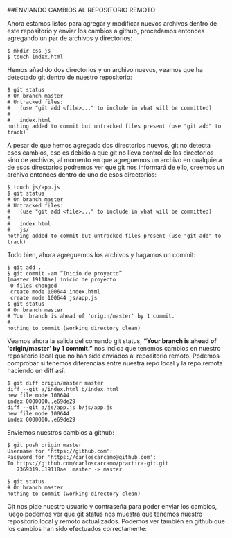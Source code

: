 ##ENVIANDO CAMBIOS AL REPOSITORIO REMOTO

Ahora estamos listos para agregar y modificar nuevos archivos dentro de este repositorio y enviar los cambios a github, procedamos entonces agregando un par de archivos y directorios:

```
$ mkdir css js
$ touch index.html
```

Hemos añadido dos directorios y un archivo nuevos, veamos que ha detectado git dentro de nuestro repositorio:

```
$ git status
# On branch master 
# Untracked files: 
#   (use "git add <file>..." to include in what will be committed) 
# 
#	index.html 
nothing added to commit but untracked files present (use "git add" to track)
```

A pesar de que hemos agregado dos directorios nuevos, git no detecta esos cambios, eso es debido a que git no lleva control de los directorios sino de archivos, al momento en que agreguemos un archivo en cualquiera de esos directorios podremos ver que git nos informará de ello, creemos un archivo entonces dentro de uno de esos directorios:

```
$ touch js/app.js
$ git status
# On branch master 
# Untracked files: 
#   (use "git add <file>..." to include in what will be committed) 
# 
#	index.html 
#	js/ 
nothing added to commit but untracked files present (use "git add" to track)
```

Todo bien, ahora agreguemos los archivos y hagamos un commit:

```
$ git add .
$ git commit -am “Inicio de proyecto”
[master 19118ae] inicio de proyecto 
 0 files changed 
 create mode 100644 index.html 
 create mode 100644 js/app.js
$ git status
# On branch master 
# Your branch is ahead of 'origin/master' by 1 commit. 
# 
nothing to commit (working directory clean)
```

Veamos ahora la salida del comando git status, __“Your branch is ahead of 'origin/master' by 1 commit.”__ nos indica que tenemos cambios en nuestro repositorio local que no han sido enviados al repositorio remoto. Podemos comprobar si tenemos diferencias entre nuestra repo local y la repo remota haciendo un diff así:

```
$ git diff origin/master master 
diff --git a/index.html b/index.html 
new file mode 100644 
index 0000000..e69de29 
diff --git a/js/app.js b/js/app.js 
new file mode 100644 
index 0000000..e69de29 
```

Enviemos nuestros cambios a github:

```
$ git push origin master
Username for 'https://github.com': 
Password for 'https://carloscarcamo@github.com':
To https://github.com/carloscarcamo/practica-git.git 
   7369319..19118ae  master -> master
```
```
$ git status
# On branch master 
nothing to commit (working directory clean)
```

Git nos pide nuestro usuario y contraseña para poder enviar los cambios, luego podemos ver que  git status nos muestra que tenemos nuestro repositorio local y remoto actualizados. Podemos ver también en github que los cambios han sido efectuados correctamente:






